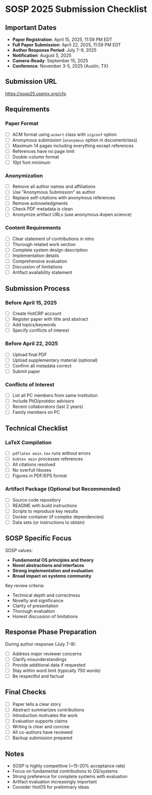 # SOSP 2025 Submission Checklist

## Important Dates
- **Paper Registration**: April 15, 2025, 11:59 PM EDT
- **Full Paper Submission**: April 22, 2025, 11:59 PM EDT  
- **Author Response Period**: July 7-9, 2025
- **Notification**: August 5, 2025
- **Camera-Ready**: September 15, 2025
- **Conference**: November 3-5, 2025 (Austin, TX)

## Submission URL
https://sosp25.usenix.org/cfp

## Requirements

### Paper Format
- [ ] ACM format using `acmart` class with `sigconf` option
- [ ] Anonymous submission (`anonymous` option in documentclass)
- [ ] Maximum 14 pages including everything except references
- [ ] References have no page limit
- [ ] Double-column format
- [ ] 10pt font minimum

### Anonymization 
- [ ] Remove all author names and affiliations
- [ ] Use "Anonymous Submission" as author
- [ ] Replace self-citations with anonymous references
- [ ] Remove acknowledgments
- [ ] Check PDF metadata is clean
- [ ] Anonymize artifact URLs (use anonymous.4open.science)

### Content Requirements
- [ ] Clear statement of contributions in intro
- [ ] Thorough related work section
- [ ] Complete system design description
- [ ] Implementation details
- [ ] Comprehensive evaluation
- [ ] Discussion of limitations
- [ ] Artifact availability statement

## Submission Process

### Before April 15, 2025
- [ ] Create HotCRP account
- [ ] Register paper with title and abstract
- [ ] Add topics/keywords
- [ ] Specify conflicts of interest

### Before April 22, 2025
- [ ] Upload final PDF
- [ ] Upload supplementary material (optional)
- [ ] Confirm all metadata correct
- [ ] Submit paper

### Conflicts of Interest
- [ ] List all PC members from same institution
- [ ] Include PhD/postdoc advisors
- [ ] Recent collaborators (last 2 years)
- [ ] Family members on PC

## Technical Checklist

### LaTeX Compilation
- [ ] `pdflatex main.tex` runs without errors
- [ ] `bibtex main` processes references
- [ ] All citations resolved
- [ ] No overfull hboxes
- [ ] Figures in PDF/EPS format

### Artifact Package (Optional but Recommended)
- [ ] Source code repository
- [ ] README with build instructions
- [ ] Scripts to reproduce key results
- [ ] Docker container (if complex dependencies)
- [ ] Data sets (or instructions to obtain)

## SOSP Specific Focus

SOSP values:
- **Fundamental OS principles and theory**
- **Novel abstractions and interfaces**
- **Strong implementation and evaluation**
- **Broad impact on systems community**

Key review criteria:
- Technical depth and correctness
- Novelty and significance
- Clarity of presentation
- Thorough evaluation
- Honest discussion of limitations

## Response Phase Preparation

During author response (July 7-9):
- [ ] Address major reviewer concerns
- [ ] Clarify misunderstandings
- [ ] Provide additional data if requested
- [ ] Stay within word limit (typically 750 words)
- [ ] Be respectful and factual

## Final Checks

- [ ] Paper tells a clear story
- [ ] Abstract summarizes contributions
- [ ] Introduction motivates the work
- [ ] Evaluation supports claims
- [ ] Writing is clear and concise
- [ ] All co-authors have reviewed
- [ ] Backup submission prepared

## Notes

- SOSP is highly competitive (~15-20% acceptance rate)
- Focus on fundamental contributions to OS/systems
- Strong preference for complete systems with evaluation
- Artifact evaluation increasingly important
- Consider HotOS for preliminary ideas